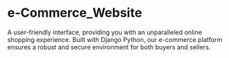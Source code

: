# e-Commerce_Website
 A user-friendly interface, providing you with an unparalleled online shopping experience. Built with Django Python, our e-commerce platform ensures a robust and secure environment for both buyers and sellers.
